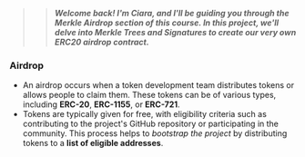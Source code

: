 >> ***Welcome back! I'm Ciara, and I'll be guiding you through the Merkle Airdrop section of this course. In this project, we'll delve into **Merkle Trees** and **Signatures** to create our very own _ERC20 airdrop contract_.***

### Airdrop
- An airdrop occurs when a token development team distributes tokens or allows people to claim them. These tokens can be of various types, including **ERC-20**, **ERC-1155**, or **ERC-721**.
- Tokens are typically given for free, with eligibility criteria such as contributing to the project's GitHub repository or participating in the community. This process helps to _bootstrap the project_ by distributing tokens to a **list of eligible addresses**.
